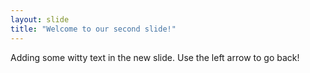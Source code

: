 ```yaml
---
layout: slide
title: "Welcome to our second slide!"
---
```

Adding some witty text in the new slide.
Use the left arrow to go back!
